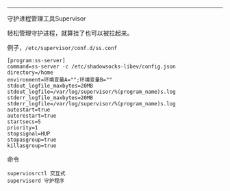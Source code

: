 ---

守护进程管理工具Supervisor

轻松管理守护进程，就算挂了也可以被拉起来。

例子，`/etc/supervisor/conf.d/ss.conf`

```none
[program:ss-server]
command=ss-server -c /etc/shadowsocks-libev/config.json
directory=/home
environment=环境变量A="";环境变量B=""
stdout_logfile_maxbytes=20MB
stdout_logfile=/var/log/supervisor/%(program_name)s.log
stderr_logfile_maxbytes=20MB
stderr_logfile=/var/log/supervisor/%(program_name)s.log
autostart=true
autorestart=true
startsecs=5
priority=1
stopsignal=HUP
stopasgroup=true
killasgroup=true
```



命令

```
superviosrctl 交互式
supervisord 守护程序
```
